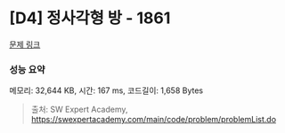 # [D4] 정사각형 방 - 1861 

[문제 링크](https://swexpertacademy.com/main/code/problem/problemDetail.do?contestProbId=AV5LtJYKDzsDFAXc) 

### 성능 요약

메모리: 32,644 KB, 시간: 167 ms, 코드길이: 1,658 Bytes



> 출처: SW Expert Academy, https://swexpertacademy.com/main/code/problem/problemList.do